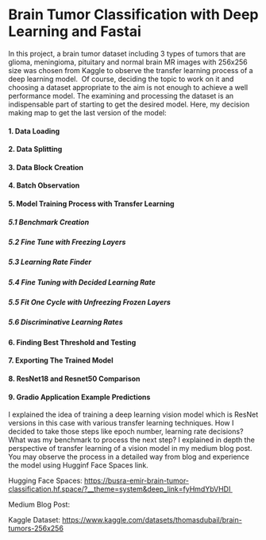 # Brain Tumor Classification with Deep Learning and Fastai

In this project, a brain tumor dataset including 3 types of tumors that are glioma, meningioma, pituitary and normal brain MR images with 256x256 size was chosen from Kaggle to observe the transfer learning process of a deep learning model. 
Of course, deciding the topic to work on it and choosing a dataset appropriate to the aim is not enough to achieve a well performance model. The examining and processing the dataset is an indispensable part of starting to get the desired model.
Here, my decision making map to get the last version of the model:

#### 1. Data Loading
#### 2. Data Splitting
#### 3. Data Block Creation
#### 4. Batch Observation
#### 5. Model Training Process with Transfer Learning
##### 5.1 Benchmark Creation
##### 5.2 Fine Tune with Freezing Layers
##### 5.3 Learning Rate Finder
##### 5.4 Fine Tuning with Decided Learning Rate
##### 5.5 Fit One Cycle with Unfreezing Frozen Layers
##### 5.6 Discriminative Learning Rates
#### 6. Finding Best Threshold and Testing
#### 7. Exporting The Trained Model
#### 8. ResNet18 and Resnet50 Comparison
#### 9. Gradio Application Example Predictions

I explained the idea of training a deep learning vision model which is ResNet versions in this case with various transfer learning techniques. How I decided to take those steps like epoch number, learning rate decisions? What was my benchmark to process the next step? I explained in depth the perspective of transfer learning of a vision model in my medium blog post. You may observe the process in a detailed way from blog and experience the model using Hugginf Face Spaces link.

Hugging Face Spaces: https://busra-emir-brain-tumor-classification.hf.space/?__theme=system&deep_link=fyHmdYbVHDI 

Medium Blog Post: 

Kaggle Dataset: https://www.kaggle.com/datasets/thomasdubail/brain-tumors-256x256
